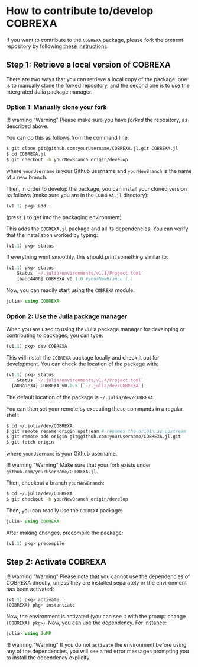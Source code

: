 # How to contribute to/develop COBREXA

If you want to contribute to the `COBREXA` package, please fork the present
repository by following [these instructions](https://docs.github.com/en/github/getting-started-with-github/fork-a-repo).

## Step 1: Retrieve a local version of COBREXA

There are two ways that you can retrieve a local copy of the package: one is to
manually clone the forked repository, and the second one is to use the
intergrated Julia package manager.

### Option 1: Manually clone your fork

!!! warning "Warning" 
    Please make sure you have _forked_ the repository, as described above.

You can do this as follows from the command line:

```bash
$ git clone git@github.com:yourUsername/COBREXA.jl.git COBREXA.jl
$ cd COBREXA.jl
$ git checkout -b yourNewBranch origin/develop
```

where `yourUsername` is your Github username and `yourNewBranch` is the name of a new branch.

Then, in order to develop the package, you can install your cloned version as
follows (make sure you are in the `COBREXA.jl` directory):

```julia
(v1.1) pkg> add .
```

(press `]` to get into the packaging environment)

This adds the `COBREXA.jl` package and all its dependencies. You can verify
that the installation worked by typing:

```julia
(v1.1) pkg> status
```

If everything went smoothly, this should print something similar to:

```julia
(v1.1) pkg> status
    Status `~/.julia/environments/v1.1/Project.toml`
    [babc4406] COBREXA v0.1.0 #yourNewBranch (.)
```

Now, you can readily start using the `COBREXA` module:

```julia
julia> using COBREXA
```

### Option 2: Use the Julia package manager

When you are used to using the Julia package manager for developing or
contributing to packages, you can type:

```julia
(v1.1) pkg> dev COBREXA
```

This will install the `COBREXA` package locally and check it out for
development. You can check the location of the package with:

```julia
(v1.1) pkg> status
    Status `~/.julia/environments/v1.4/Project.toml`
  [a03a9c34] COBREXA v0.0.5 [`~/.julia/dev/COBREXA`]
```

The default location of the package is `~/.julia/dev/COBREXA`.

You can then set your remote by executing these commands in a regular shell:

```bash
$ cd ~/.julia/dev/COBREXA
$ git remote rename origin upstream # renames the origin as upstream
$ git remote add origin git@github.com:yourUsername/COBREXA.jl.git
$ git fetch origin
```

where `yourUsername` is your Github username.

!!! warning "Warning" 
    Make sure that your fork exists under `github.com/yourUsername/COBREXA.jl`.

Then, checkout a branch `yourNewBranch`:

```bash
$ cd ~/.julia/dev/COBREXA
$ git checkout -b yourNewBranch origin/develop
```

Then, you can readily use the `COBREXA` package:

```julia
julia> using COBREXA
```

After making changes, precompile the package:

```julia
(v1.1) pkg> precompile
```

## Step 2: Activate COBREXA

!!! warning "Warning" 
    Please note that you cannot use the dependencies of COBREXA directly,
    unless they are installed separately or the environment has been activated:

```julia
(v1.1) pkg> activate .
(COBREXA) pkg> instantiate
```

Now, the environment is activated (you can see it with the prompt change
`(COBREXA) pkg>`). Now, you can use the dependency. For instance:

```julia
julia> using JuMP
```

!!! warning "Warning"
  If you do not  `activate` the environment before using any of the
  dependencies, you will see a red error messages prompting you to install the
  dependency explicity.
